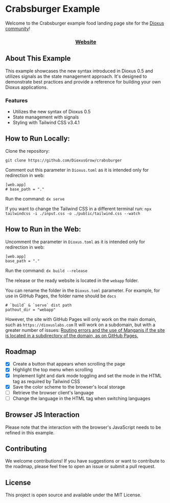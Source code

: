 # Crabsburger Example

Welcome to the Crabsburger example food landing page site for the [Dioxus community](https://dioxuslabs.com/)!

<div align="center">
  <h3>  
    <a href="https://crabsburger.netlify.app/"> Website </a>
  </h3>
</div>

## About This Example

This example showcases the new syntax introduced in Dioxus 0.5 and utilizes signals as the state management approach. It's designed to demonstrate best practices and provide a reference for building your own Dioxus applications.

### Features

- Utilizes the new syntax of Dioxus 0.5
- State management with signals
- Styling with Tailwind CSS v3.4.1

## **How to Run Locally:**

Clone the repository:

`git clone https://github.com/DioxusGrow/crabsburger`

Comment out this parameter in `Dioxus.toml` as it is intended only for redirection in web:

```
[web.app]
# base_path = "."
```

Run the command:
`dx serve`

If you want to change the Tailwind CSS in a different terminal run:
`npx tailwindcss -i ./input.css -o ./public/tailwind.css --watch`

## **How to Run in the Web:**

Uncomment the parameter in `Dioxus.toml` as it is intended only for redirection in web:

```
[web.app]
base_path = "."
```

Run the command:
`dx build --release`

The release or the ready website is located in the `webapp` folder.

You can rename the folder in the `Dioxus.toml` parameter. For example, for use in GitHub Pages, the folder name should be `docs`

```
# `build` & `serve` dist path
pathout_dir = "webapp"
```

However, the site with GitHub Pages will only work on the main domain, such as `https://dioxuslabs.com`
It will work on a subdomain, but with a greater number of issues:
[Routing errors and the use of Manganis if the site is located in a subdirectory of the domain, as on GitHub Pages. ](https://github.com/DioxusLabs/dioxus/issues/2093)


## Roadmap

- [X] Create a button that appears when scrolling the page
- [X] Highlight the top menu when scrolling
- [X] Implement light and dark mode toggling and set the mode in the HTML tag as required by Tailwind CSS
- [X] Save the color scheme to the browser's local storage
- [ ] Retrieve the browser client's language
- [ ] Change the language in the HTML tag when switching languages

## Browser JS Interaction

Please note that the interaction with the browser's JavaScript needs to be refined in this example.

## Contributing

We welcome contributions! If you have suggestions or want to contribute to the roadmap, please feel free to open an issue or submit a pull request.

## License

This project is open source and available under the MIT License.
